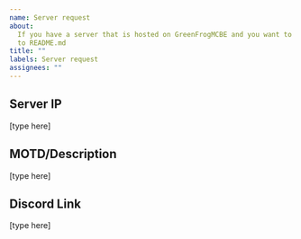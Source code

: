 ```yaml
---
name: Server request
about:
  If you have a server that is hosted on GreenFrogMCBE and you want to add it
  to README.md
title: ""
labels: Server request
assignees: ""
---
```


## Server IP

[type here]

## MOTD/Description

[type here]

## Discord Link

[type here]

